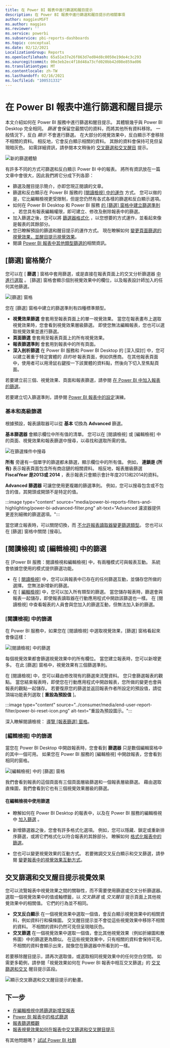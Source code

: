 ```yaml
---
title: 在 Power BI 報表中進行篩選和醒目提示
description: 在 Power BI 報表中進行篩選和醒目提示的相關事項
author: maggiesMSFT
ms.author: maggies
ms.reviewer: ''
ms.service: powerbi
ms.subservice: pbi-reports-dashboards
ms.topic: conceptual
ms.date: 02/12/2021
LocalizationGroup: Reports
ms.openlocfilehash: 65a51e37e26f863d7ed04d8c0050e19de4c3c293
ms.sourcegitcommit: 00e3eb2ec4f18d48a73cfd020bb42d08e859ad06
ms.translationtype: MT
ms.contentlocale: zh-TW
ms.lasthandoff: 02/16/2021
ms.locfileid: "100531332"
---
```

# <a name="filters-and-highlighting-in-power-bi-reports"></a>在 Power BI 報表中進行篩選和醒目提示

 本文介紹如何在 Power BI 服務中進行篩選和醒目提示。 其體驗幾乎與 Power BI Desktop 完全相同。 *篩選* 會保留您最關切的資料，而將其他所有資料移除。 一般情況下，反白 *顯示* 不會進行篩選。 在大部分的視覺效果中，反白顯示不會移除不相關的資料。 相反地，它會反白顯示相關的資料。 其餘的資料會保持可見但呈現暗灰色。 如需詳細資訊，請參閱本文稍後的 [交叉篩選和交叉醒目](#cross-filter-and-cross-highlight-visuals) 提示。

![新的篩選體驗](media/power-bi-reports-filters-and-highlighting/power-bi-filter-reading.png)


有許多不同的方式可篩選和反白顯示 Power BI 中的報表。 將所有資訊放在一篇文章中會很大，因此我們將它分成下列各節：

* 篩選及醒目提示簡介，亦即您現正閱讀的文章。
* 篩選和反白顯示在 Power BI 服務的 [ [閱讀檢視] 中的運作](../consumer/end-user-interactions.md) 方式。 您可以做的是，它比編輯檢視更受限制，但是您仍然有各式各樣的篩選和反白顯示選項。  
* 如何在 Power BI Desktop 和 Power BI 服務 [的 [篩選] 窗格中建立篩選準則](power-bi-report-add-filter.md) 。 若您具有報表編輯權限，即可建立、修改及刪除報表中的篩選。
* 加入篩選之後，您可以將 [篩選器格式化](power-bi-report-filter.md) ，以您想要的方式運作，並看起來像是報表的其餘部分。
* 您已瞭解預設的篩選和醒目提示的運作方式。 現在瞭解如何 [變更頁面篩選的視覺效果，並醒目提示視覺效果](service-reports-visual-interactions.md)。
* 閱讀 [Power BI 報表中其他類型篩選的](power-bi-report-filter-types.md)相關資訊。

## <a name="intro-to-the-filters-pane"></a>[篩選] 窗格簡介

您可以在 [ **篩選** ] 窗格中套用篩選，或是直接在報表頁面上的交叉分析篩選器 [中進行選取](../visuals/power-bi-visualization-slicers.md) 。 [篩選] 窗格會顯示個別視覺效果中的欄位，以及報表設計師加入的任何其他篩選。 

![[篩選] 窗格](media/power-bi-reports-filters-and-highlighting/power-bi-add-filter-reading-view.png)

您在 [篩選] 窗格中建立的篩選準則有四種標準類型。

- **視覺效果篩選** 會套用至報表頁面上的單一視覺效果。 當您在報表畫布上選取視覺效果時，您會看到視覺效果層級篩選。 即使您無法編輯報表，您也可以選取視覺效果並進行篩選。
- **頁面篩選** 會套用至報表頁面上的所有視覺效果。
- **報表篩選準則** 會套用到報表中的所有頁面。
- **深入剖析篩選** 在 Power BI 服務和 Power BI Desktop 的 [深入探討] 中，您可以建立著重于特定實體的 *目的地* 報表頁面，例如供應商。 在其他報表頁面中，使用者可以用滑鼠右鍵按一下該實體的資料點，然後向下切入至焦點頁面。

若要建立前三個、視覺效果、頁面和報表篩選，請參閱 [在 Power BI 中加入報表的篩選](power-bi-report-add-filter.md)。 

若要建立切入篩選準則，請參閱 [Power BI 報表中的設定](desktop-drillthrough.md)演練。

### <a name="basic-and-advanced-filtering"></a>基本和高級篩選

根據預設，報表讀取器可以從 **基本** 切換為 **Advanced** 篩選。 

**基本篩選器** 會顯示欄位中所有值的清單。 您可以在 [閱讀檢視] 或 [編輯檢視] 中的頁面、視覺效果和報表篩選中搜尋，以尋找和選取所需的值。 

![在篩選條件中搜尋](media/power-bi-reports-filters-and-highlighting/power-bi-search-filter.png)

**所有** 旁邊有一個單字的篩選都未篩選，顯示欄位中的所有值。  例如， **連鎖是 (所有)** 表示報表頁面包含所有商店鏈的相關資料。 相反地，報表層級篩選 **FiscalYear 是2013或 2014** ，表示報表只會顯示會計年度2013和2014的資料。

**Advanced 篩選器** 可讓您使用更複雜的篩選準則。 例如，您可以搜尋包含或不包含的值，其開頭或開頭不是特定的值。 

:::image type="content" source="media/power-bi-reports-filters-and-highlighting/power-bi-advanced-filter.png" alt-text="Advanced 濾波器提供更差別細微的篩選選項。":::

當您建立報表時，可以關閉切換，而 [不允許報表讀取器變更篩選類型](power-bi-report-filter.md#restrict-changes-to-filter-type)。 您也可以在 [篩選] 窗格中關閉 [搜尋]。

## <a name="filters-in-reading-or-editing-view"></a>[閱讀檢視] 或 [編輯檢視] 中的篩選

在 [Power BI 服務：閱讀檢視和編輯檢視] 中，有兩種模式可與報表互動。 系統會依據您使用的模式提供篩選功能。

* 在 [ [閱讀檢視](#filters-in-reading-view)] 中，您可以與報表中已存在的任何篩選互動，並儲存您所做的選擇。 您無法新增新的篩選。
* 在 [ [編輯檢視](#filters-in-editing-view)] 中，您可以加入所有類型的篩選。 當您儲存報表時，篩選會與報表一起儲存，即使報表讀取器在行動應用程式中開啟該篩選也一樣。 在 [閱讀檢視] 中查看報表的人員會與您加入的篩選互動，但無法加入新的篩選。

### <a name="filters-in-reading-view"></a>[閱讀檢視] 中的篩選

在 Power BI 服務中，如果您在 [閱讀檢視] 中選取視覺效果，[篩選] 窗格看起來會像這樣：

![[閱讀檢視] 中的篩選](media/power-bi-reports-filters-and-highlighting/power-bi-filter-reading-view.png)

每個視覺效果都會篩選視覺效果中的所有欄位。 當您建立報表時，您可以新增更多。 在此 [篩選] 窗格中，視覺效果有三個篩選準則。

在 [閱讀檢視] 中，您可以藉由修改現有的篩選來流覽資料。 您只會篩選報表的觀點。 當您結束報表時，即使您在行動應用程式中開啟報表，您所做的變更也會與報表的觀點一起儲存。 若要復原您的篩選並返回報表作者所設定的預設值，請從頂端功能表列選取 [ **重設為預設值** ]。

:::image type="content" source="../consumer/media/end-user-report-filter/power-bi-reset-icon.png" alt-text="重設為預設圖示。":::

深入瞭解閱讀檢視： [導覽 [報表篩選] 窗格](../consumer/end-user-report-filter.md)。

### <a name="filters-in-editing-view"></a>[編輯檢視] 中的篩選
當您在 Power BI Desktop 中開啟報表時，您會看到 **篩選器** 只是數個編輯窗格中的其中一個可用。 如果您在 Power BI 服務的 [編輯檢視] 中開啟報表，您會看到相同的窗格。

![[編輯檢視] 中的 [篩選] 窗格](media/power-bi-reports-filters-and-highlighting/power-bi-add-filter-editing-view.png)

我們會看到報表的這個頁面有三個頁面層級篩選和一個報表層級篩選。 藉由選取直條圖，我們會看到它也有三個視覺效果層級的篩選。

#### <a name="work-with-filters-in-editing-view"></a>在編輯檢視中使用篩選

- 瞭解如何在 Power BI Desktop 的報表中，以及在 Power BI 服務的編輯檢視中 [加入篩選](power-bi-report-add-filter.md) 。

- 新增篩選器之後，您會有許多格式化選項。 例如，您可以隱藏、鎖定或重新排序篩選，或將它們格式化以符合報表的其餘部分。 瞭解如何 [格式化報表中的篩選](power-bi-report-filter.md)。 

- 您也可以變更視覺效果的互動方式。 若要微調交叉反白顯示和交叉篩選，請參閱 [變更報表中的視覺效果互動方式](service-reports-visual-interactions.md)。

## <a name="cross-filter-and-cross-highlight-visuals"></a>交叉篩選和交叉醒目提示視覺效果

您可以流覽報表中視覺效果之間的關聯性，而不需要使用篩選或交叉分析篩選器。 選取一個視覺效果中的值或軸標籤，以 *交叉篩選* 或 *交叉醒目* 提示頁面上其他視覺效果中的相關值。 它們的行為並不相同。 

- **交叉反白顯示** 在一個視覺效果中選取一個值，會反白顯示視覺效果中的相關資料，例如資料行和橫條圖。 交叉醒目提示並不會從這些視覺效果中移除不相關的資料。 不相關的資料仍然可見但呈現暗灰色。 
- **交叉篩選** 在一個視覺效果中選取一個值，會比其他視覺效果（例如折線圖和散佈圖）中的篩選更為類似。 在這些視覺效果中，只有相關的資料會保持可見。 不相關的資料會顯示出來，就像您在篩選器中所看到的一樣。 

若要移除醒目提示，請再次選取值，或選取相同視覺效果中的任何空白空間。 如需更多範例，請參閱「視覺效果如何在 Power BI 報表中相互交叉篩選」的 [交叉篩選和交叉](../consumer/end-user-interactions.md#cross-filtering-and-cross-highlighting) 醒目提示區段。

![顯示交叉篩選和交叉醒目提示的動畫。](media/power-bi-reports-filters-and-highlighting/power-bi-adhoc-filter.gif)

## <a name="next-steps"></a>下一步

- [在編輯檢視中將篩選新增至報表](power-bi-report-add-filter.md)
- [Power BI 報表中的格式篩選](power-bi-report-filter.md)
- [報表篩選概觀](../consumer/end-user-report-filter.md)
- [報表視覺效果如何在報表中交叉篩選和交叉醒目提示](../consumer/end-user-interactions.md)

有其他問題嗎？ [試試 Power BI 社群](https://community.powerbi.com/)
